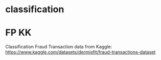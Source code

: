 # classification

# FP KK 
Classification Fraud Transaction data from Kaggle:
https://www.kaggle.com/datasets/dermisfit/fraud-transactions-dataset
